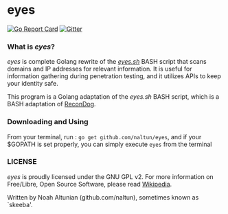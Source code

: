 # eyes
[![Go Report Card](https://goreportcard.com/badge/github.com/naltun/eyes)](https://goreportcard.com/report/github.com/naltun/eyes) [![Gitter](https://img.shields.io/gitter/room/nwjs/nw.js.svg)](https://gitter.im/eyes-dev)

### What is _eyes_?
_eyes_ is complete Golang rewrite of the [_eyes.sh_](https://github.com/naltun/eyes.sh) BASH script that scans domains and IP addresses for relevant information. It is useful for information gathering during penetration testing, and it utilizes APIs to keep your identity safe.

This program is a Golang adaptation of the _eyes.sh_ BASH script, which is a BASH adaptation of [ReconDog](https://github.com/UltimateHackers/ReconDog).

### Downloading and Using
From your terminal, run : `go get github.com/naltun/eyes`, and if your $GOPATH is set properly, you can simply execute `eyes` from the terminal

### LICENSE
_eyes_ is proudly licensed under the GNU GPL v2. For more information on Free/Libre, Open Source Software, please read [Wikipedia](https://en.wikipedia.org/wiki/Free_and_open-source_software).

Written by Noah Altunian (github.com/naltun), sometimes known as `skeeba'.
